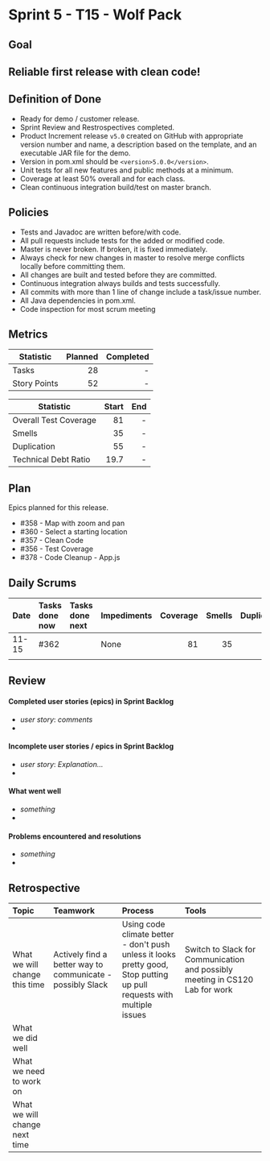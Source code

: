 # Sprint 5 - T15 - Wolf Pack
## Goal

## Reliable first release with clean code!

## Definition of Done

* Ready for demo / customer release.
* Sprint Review and Restrospectives completed.
* Product Increment release `v5.0` created on GitHub with appropriate version number and name, a description based on the template, and an executable JAR file for the demo.
* Version in pom.xml should be `<version>5.0.0</version>`.
* Unit tests for all new features and public methods at a minimum.
* Coverage at least 50% overall and for each class.
* Clean continuous integration build/test on master branch.

## Policies

* Tests and Javadoc are written before/with code.  
* All pull requests include tests for the added or modified code.
* Master is never broken.  If broken, it is fixed immediately.
* Always check for new changes in master to resolve merge conflicts locally before committing them.
* All changes are built and tested before they are committed.
* Continuous integration always builds and tests successfully.
* All commits with more than 1 line of change include a task/issue number.
* All Java dependencies in pom.xml.
* Code inspection for most scrum meeting


## Metrics

Statistic | Planned | Completed
--- | ---: | ---:
Tasks |  28    | - 
Story Points |  52  | -


Statistic | Start | End
--- | ---: | ---:
Overall Test Coverage | 81 | - 
Smells | 35 | -
Duplication | 55 | -
Technical Debt Ratio | 19.7 | -

## Plan

Epics planned for this release.

* #358 - Map with zoom and pan 
* #360 - Select a starting location
* #357 - Clean Code
* #356 - Test Coverage
* #378 - Code Cleanup - App.js 

## Daily Scrums

Date | Tasks done now | Tasks done next | Impediments | Coverage | Smells | Duplication | Technical Debt Ratio
:--- | :--- | :--- | :--- | ---: | ---: | ---: | ---:
11-15 | #362 |  | None | 81 | 35 | 55 | 19.7
 | | | | | | | |
 

## Review

#### Completed user stories (epics) in Sprint Backlog 
* *user story*:  *comments*
* 

#### Incomplete user stories / epics in Sprint Backlog 
* *user story*: *Explanation...*
*

#### What went well
* *something*
*

#### Problems encountered and resolutions
* *something*
*

## Retrospective

Topic | Teamwork | Process | Tools
:--- | :--- | :--- | :---
What we will change this time |Actively find a better way to communicate - possibly Slack | Using code climate better - don't push unless it looks pretty good, Stop putting up pull requests with multiple issues | Switch to Slack for Communication and possibly meeting in CS120 Lab for work
What we did well |  |  | 
What we need to work on |  |  |
What we will change next time |  |  | 
